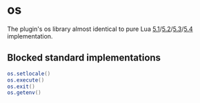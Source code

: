 # os
The plugin's os library almost identical to pure Lua [5.1](https://www.lua.org/manual/5.1/manual.html#5.8)/[5.2](https://www.lua.org/manual/5.2/manual.html#6.9)/[5.3](https://www.lua.org/manual/5.3/manual.html#6.9)/[5.4](https://www.lua.org/manual/5.4/manual.html#6.9) implementation.

## Blocked standard implementations

```lua
os.setlocale()
os.execute()
os.exit()
os.getenv()
```

